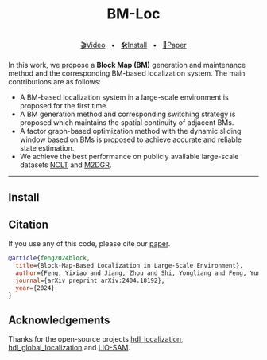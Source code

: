 <div align="center">
    <h1>BM-Loc</h1>
    <br />
    <a href=https://www.youtube.com/watch?v=jJhs0jK-uSI>🎬Video</a>
    <span>&nbsp;&nbsp;•&nbsp;&nbsp;</span>
    <a href="https://github.com/YixFeng/Block-Map-Based-Localization/blob/main/README.md#Install">🛠️Install</a>
    <span>&nbsp;&nbsp;•&nbsp;&nbsp;</span>
    <a href=https://arxiv.org/pdf/2404.18192>📑Paper</a>
  <br />
  <br />
</div>
In this work, we propose a <strong>Block Map (BM)</strong> generation and maintenance method and the corresponding BM-based localization system. The main contributions are as follows:

- A BM-based localization system in a large-scale environment is proposed for the first time.
- A BM generation method and corresponding switching strategy is proposed which maintains the spatial continuity of adjacent BMs.
- A factor graph-based optimization method with the dynamic sliding window based on BMs is proposed to achieve accurate and reliable state estimation.
- We achieve the best performance on publicly available large-scale datasets [NCLT](https://robots.engin.umich.edu/nclt/) and [M2DGR](https://github.com/SJTU-ViSYS/M2DGR).


***
## Install


## Citation
If you use any of this code, please cite our [paper](https://arxiv.org/pdf/2404.18192).

```bibtex
@article{feng2024block,
  title={Block-Map-Based Localization in Large-Scale Environment},
  author={Feng, Yixiao and Jiang, Zhou and Shi, Yongliang and Feng, Yunlong and Chen, Xiangyu and Zhao, Hao and Zhou, Guyue},
  journal={arXiv preprint arXiv:2404.18192},
  year={2024}
}
```

## Acknowledgements
Thanks for the open-source projects [hdl_localization](https://github.com/koide3/hdl_localization), [hdl_global_localization](https://github.com/koide3/hdl_localization) and [LIO-SAM](https://github.com/TixiaoShan/LIO-SAM).
